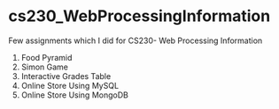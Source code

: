 # cs230_WebProcessingInformation
Few assignments which I did for CS230- Web Processing Information

1. Food Pyramid
2. Simon Game
3. Interactive Grades Table
4. Online Store Using MySQL
5. Online Store Using MongoDB
